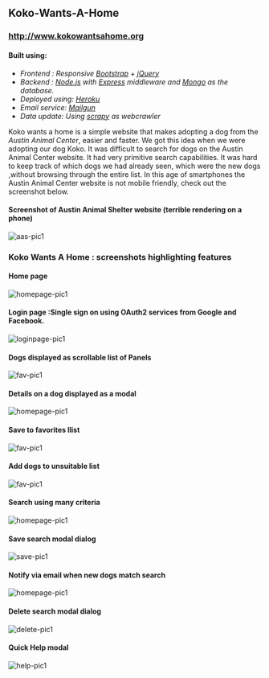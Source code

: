 ## Koko-Wants-A-Home
### http://www.kokowantsahome.org

#### Built using:
* *Frontend : Responsive [Bootstrap](http://getbootstrap.com) + [jQuery](https://jquery.com)*
* *Backend  : [Node.js](http://nodejs.org) with [Express](http://expressjs.com) middleware and [Mongo](https://www.mongodb.com) as the database.*
* *Deployed using: [Heroku](https://www.heroku.com)*
* *Email service: [Mailgun](http://www.mailgun.com)*
* *Data update: Using [scrapy](http://scrapy.org) as webcrawler*

Koko wants a home is a simple website that makes adopting a dog from the *Austin Animal Center*, easier and faster.
We got this idea when we were adopting our dog Koko. It was difficult to search for dogs on the Austin Animal Center website.
It had very primitive search capabilities.
It was hard to keep track of which dogs we had already seen, which were the new dogs ,without browsing through the entire list.
In this age of smartphones the Austin Animal Center website is not mobile friendly, check out the screenshot below.
#### Screenshot of Austin Animal Shelter website (terrible rendering on a phone)
![aas-pic1](/app-screenshots/austin-shelter-site-1.png "austin animal shelter")

### Koko Wants A Home : screenshots highlighting features
#### Home page
![homepage-pic1](/app-screenshots/homepage.png "kwah home")

#### Login page :Single sign on using OAuth2 services from Google and Facebook.
![loginpage-pic1](/app-screenshots/login-page.png "Login")

#### Dogs displayed as scrollable list of Panels
![fav-pic1](/app-screenshots/scroll-panel.png "kwah scroll ")

#### Details on a dog displayed as a modal
![homepage-pic1](/app-screenshots/dog-details.png "kwah details")

#### Save to favorites llist
![fav-pic1](/app-screenshots/favorites.png "kwah favorites")

#### Add dogs to unsuitable list
![fav-pic1](/app-screenshots/deselect.png "kwah deselect")

#### Search using many criteria
![homepage-pic1](/app-screenshots/search-tips.png "kwah search")

#### Save search modal dialog
![save-pic1](/app-screenshots/save-search.png "kwah save")

#### Notify via email when new dogs match search
![homepage-pic1](/app-screenshots/email-notify.png "kwah notify")

#### Delete search modal dialog
![delete-pic1](/app-screenshots/delete-search.png "kwah delete")

#### Quick Help modal
![help-pic1](/app-screenshots/help-modal.png "kwah help")
